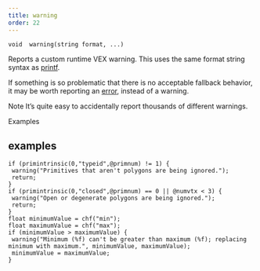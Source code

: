 ```yaml
---
title: warning
order: 22
---
```

`void  warning(string format, ...)`

Reports a custom runtime VEX warning. This uses the same format string syntax as [printf](./printf "Prints values to the console which started the VEX program.").

If something is so problematic that there is no acceptable fallback behavior, it may be worth reporting an [error](./error "Reports a custom runtime VEX error."), instead of a warning.

Note
It’s quite easy to accidentally report thousands of different warnings.

Examples

## examples

```vex
if (primintrinsic(0,"typeid",@primnum) != 1) {
 warning("Primitives that aren't polygons are being ignored.");
 return;
}
if (primintrinsic(0,"closed",@primnum) == 0 || @numvtx < 3) {
 warning("Open or degenerate polygons are being ignored.");
 return;
}
float minimumValue = chf("min");
float maximumValue = chf("max");
if (minimumValue > maximumValue) {
 warning("Minimum (%f) can't be greater than maximum (%f); replacing minimum with maximum.", minimumValue, maximumValue);
 minimumValue = maximumValue;
}

```
